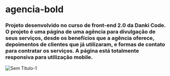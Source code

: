 # agencia-bold
### Projeto desenvolvido no curso de front-end 2.0 da Danki Code. O projeto é uma página de uma agência para divulgação de seus serviços, desde os benefícios que a agência oferece, depoimentos de clientes que já utilizaram, e formas de contato para contratar os serviços. A página está totalmente responsiva para utilização mobile.
![Sem Título-1](https://github.com/joao-abrantes-dev/agencia-bold/assets/69269600/260d728f-e7b4-4bdb-b60b-e8be0941f9d2)

